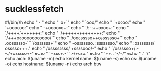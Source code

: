 # sucklessfetch
#!/bin/sh
echo "                  -\`"
echo "                  .o+\`"
echo "                 \`ooo/"
echo "                \`+oooo:"
echo "               \`+oooooo:"
echo "               -+oooooo+:"
echo "             \`/:-:++oooo+:"
echo "            \`/++++/+++++++:"
echo "           \`/++++++++++++++:"
echo "          \`/+++ooooooooooooo/\`"
echo "         ./ooosssso++osssssso+\`"
echo "        .oossssso-\`\`\`\`/ossssss+\`"
echo "       -osssssso.      :ssssssso."
echo "      :osssssss/        osssso+++."
echo "     /ossssssss/        +ssssooo/-"
echo "   \`/ossssso+/:-        -:/+osssso+-"
echo "  \`+sso+:-\`                 \`.-/+oso:"
echo " \`++:.                           \`-/+/"
echo " .\`                                 \`/"
echo arch: $(uname -m)
echo kernel name: $(uname -s)
echo os: $(uname -o)
echo hostname: $(uname -n)
echo arch btw

